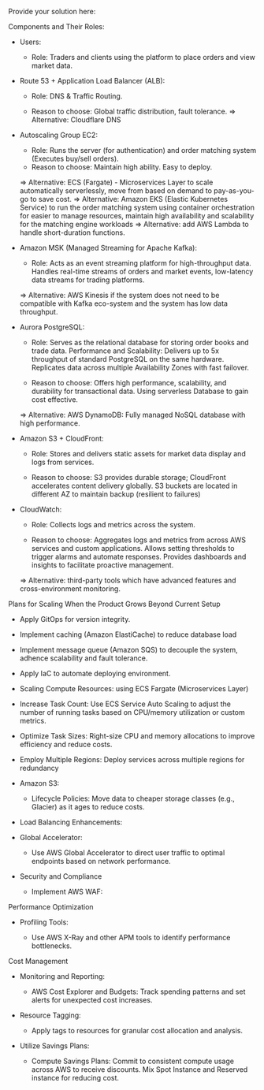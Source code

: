 Provide your solution here:

Components and Their Roles:

- Users:

	+ Role: Traders and clients using the platform to place orders and view market data.

- Route 53 + Application Load Balancer (ALB):

	+ Role: DNS & Traffic Routing.

	+ Reason to choose: Global traffic distribution, fault tolerance.
	=> Alternative: Cloudflare DNS
	
- Autoscaling Group EC2: 
	
	+ Role: Runs the server (for authentication) and order matching system (Executes buy/sell orders).
	+ Reason to choose: Maintain high ability. Easy to deploy.
	
	=> Alternative: ECS (Fargate) - Microservices Layer to scale automatically serverlessly, move from based on demand to pay-as-you-go to save cost. 
	=> Alternative: Amazon EKS (Elastic Kubernetes Service) to run the order matching system using container orchestration for easier to manage resources, maintain high availability and scalability for the matching engine workloads
	=> Alternative: add AWS Lambda to handle short-duration functions.
	
- Amazon MSK (Managed Streaming for Apache Kafka):

	+ Role: Acts as an event streaming platform for high-throughput data. Handles real-time streams of orders and market events, low-latency data streams for trading platforms.
	
	=> Alternative: AWS Kinesis if the system does not need to be compatible with Kafka eco-system and the system has low data throughput.

- Aurora PostgreSQL:

	+ Role: Serves as the relational database for storing order books and trade data. Performance and Scalability: Delivers up to 5x throughput of standard PostgreSQL on the same hardware. 
		    Replicates data across multiple Availability Zones with fast failover.

	+ Reason to choose: Offers high performance, scalability, and durability for transactional data. Using serverless Database to gain cost effective.
	
	=> Alternative: AWS DynamoDB: Fully managed NoSQL database with high performance.
	
- Amazon S3 + CloudFront:

	+ Role: Stores and delivers static assets for market data display and logs from services.

	+ Reason to choose: S3 provides durable storage; CloudFront accelerates content delivery globally. S3 buckets are located in different AZ to maintain backup (resilient to failures)

- CloudWatch:

	+ Role: Collects logs and metrics across the system.

	+ Reason to choose: Aggregates logs and metrics from across AWS services and custom applications. 
						Allows setting thresholds to trigger alarms and automate responses.
						Provides dashboards and insights to facilitate proactive management.

	=> Alternative: third-party tools which have advanced features and cross-environment monitoring. 
	
Plans for Scaling When the Product Grows Beyond Current Setup

- Apply GitOps for version integrity.
- Implement caching (Amazon ElastiCache) to reduce database load
- Implement message queue (Amazon SQS) to decouple the system, adhence scalability and fault tolerance.
- Apply IaC to automate deploying environment.
- Scaling Compute Resources: using ECS Fargate (Microservices Layer)

- Increase Task Count: Use ECS Service Auto Scaling to adjust the number of running tasks based on CPU/memory utilization or custom metrics.

- Optimize Task Sizes: Right-size CPU and memory allocations to improve efficiency and reduce costs.

- Employ Multiple Regions: Deploy services across multiple regions for redundancy

- Amazon S3:

	+ Lifecycle Policies: Move data to cheaper storage classes (e.g., Glacier) as it ages to reduce costs.

- Load Balancing Enhancements:

- Global Accelerator:

	+ Use AWS Global Accelerator to direct user traffic to optimal endpoints based on network performance.

- Security and Compliance

	+ Implement AWS WAF:

Performance Optimization

- Profiling Tools:

	+ Use AWS X-Ray and other APM tools to identify performance bottlenecks.

Cost Management
- Monitoring and Reporting:

	+ AWS Cost Explorer and Budgets: Track spending patterns and set alerts for unexpected cost increases.

- Resource Tagging:

	+ Apply tags to resources for granular cost allocation and analysis.

- Utilize Savings Plans:

	+ Compute Savings Plans: Commit to consistent compute usage across AWS to receive discounts. Mix Spot Instance and Reserved instance for reducing cost.

